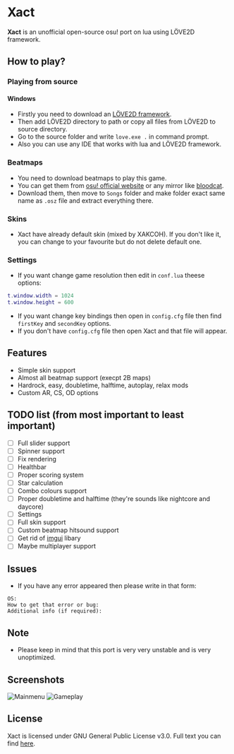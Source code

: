 # Xact
**Xact** is an unofficial open-source osu! port on lua using LÖVE2D framework.

## How to play?
### Playing from source
#### Windows
* Firstly you need to download an [LÖVE2D framework](https://love2d.org/).
* Then add LÖVE2D directory to path or copy all files from LÖVE2D to source directory.
* Go to the source folder and write `love.exe .` in command prompt.
* Also you can use any IDE that works with lua and LÖVE2D framework.

### Beatmaps
* You need to download beatmaps to play this game.
* You can get them from [osu! official website](https://osu.ppy.sh/) or any mirror like [bloodcat](https://chimu.moe/en/beatmaps).
* Download them, then move to `Songs` folder and make folder exact same name as `.osz` file and extract everything there.

### Skins
* Xact have already default skin (mixed by XAKCOH). If you don't like it, you can change to your favourite but do not delete default one.

### Settings
* If you want change game resolution then edit in `conf.lua` theese options: 
```lua
t.window.width = 1024
t.window.height = 600
```
* If you want change key bindings then open in `config.cfg` file then find `firstKey` and `secondKey` options.
* If you don't have `config.cfg` file then open Xact and that file will appear.

## Features
- Simple skin support
- Almost all beatmap support (execpt 2B maps)
- Hardrock, easy, doubletime, halftime, autoplay, relax mods
- Custom AR, CS, OD options

## TODO list (from most important to least important)
- [ ] Full slider support
- [ ] Spinner support
- [ ] Fix rendering
- [ ] Healthbar
- [ ] Proper scoring system
- [ ] Star calculation
- [ ] Combo colours support
- [ ] Proper doubletime and halftime (they're sounds like nightcore and daycore)
- [ ] Settings
- [ ] Full skin support
- [ ] Custom beatmap hitsound support
- [ ] Get rid of [imgui](https://github.com/ocornut/imgui) libary
- [ ] Maybe multiplayer support

## Issues
* If you have any error appeared then please write in that form:
```
OS:
How to get that error or bug:
Additional info (if required):
```

## Note
* Please keep in mind that this port is very very unstable and is very unoptimized.

## Screenshots
![Mainmenu](https://user-images.githubusercontent.com/50211092/131225126-862fd58d-2211-4c74-b626-043b4ad13996.png)
![Gameplay](https://user-images.githubusercontent.com/50211092/131225129-e0b58591-c3be-4ade-a34b-67e5d7b539a5.png)

## License
Xact is licensed under GNU General Public License v3.0. Full text you can find [here](https://github.com/edmundosik/Xact/blob/main/LICENSE).
